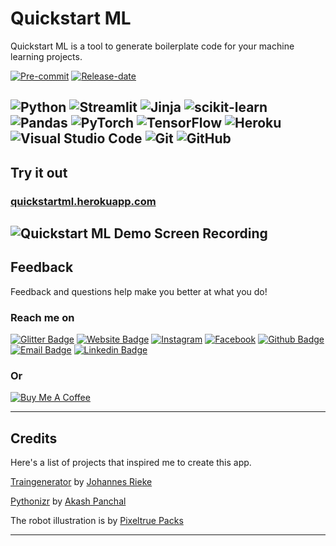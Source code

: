 # Quickstart ML

Quickstart ML is a tool to generate boilerplate code for your machine learning projects.

[![Pre-commit](https://img.shields.io/badge/pre--commit-enabled-brightgreen?style=for-the-badge&logo=pre-commit&logoColor=white)](https://github.com/pre-commit/pre-commit)
[![Release-date](https://img.shields.io/github/last-commit/nidhinradh/quickstartml?style=for-the-badge)](https://img.shields.io/github/last-commit/nidhinradh/quickstartml?style=for-the-badge)

![Python](https://img.shields.io/badge/python-3670A0?style=for-the-badge&logo=python&logoColor=ffdd54)
![Streamlit](https://img.shields.io/badge/streamlit-F63366?style=for-the-badge&logo=streamlit&logoColor=ffdd54)
![Jinja](https://img.shields.io/badge/jinja-red?style=for-the-badge&logo=jinja&logoColor=white)
![scikit-learn](https://img.shields.io/badge/scikit--learn-%23F7931E.svg?style=for-the-badge&logo=scikit-learn&logoColor=white)
![Pandas](https://img.shields.io/badge/pandas-%23150458.svg?style=for-the-badge&logo=pandas&logoColor=white)
![PyTorch](https://img.shields.io/badge/PyTorch-%23EE4C2C.svg?style=for-the-badge&logo=PyTorch&logoColor=white)
![TensorFlow](https://img.shields.io/badge/TensorFlow-%23FF6F00.svg?style=for-the-badge&logo=TensorFlow&logoColor=white)
![Heroku](https://img.shields.io/badge/heroku-%23430098.svg?style=for-the-badge&logo=heroku&logoColor=white)
![Visual Studio Code](https://img.shields.io/badge/Visual%20Studio%20Code-0078d7.svg?style=for-the-badge&logo=visual-studio-code&logoColor=white)
![Git](https://img.shields.io/badge/git-%23F05033.svg?style=for-the-badge&logo=git&logoColor=white)
![GitHub](https://img.shields.io/badge/github-%23121011.svg?style=for-the-badge&logo=github&logoColor=white)
---
## Try it out

### [quickstartml.herokuapp.com](https://quickstartml.herokuapp.com)
![Quickstart ML Demo Screen Recording](./static/screen-capture.gif)
---
## Feedback

Feedback and questions help make you better at what you do!

### Reach me on
[![Glitter Badge](http://img.shields.io/badge/-Gitter-green?style=for-the-badge&logo=Gitter&logoColor=white&link=https://gitter.im/nidhinradh/quickstartml/)](https://gitter.im/nidhinradh/quickstartml/)
[![Website Badge](http://img.shields.io/badge/-Website-blue?style=for-the-badge&logo=Google-Chrome&logoColor=white&link=https://nidhinradh.me/)](https://nidhinradh.me/)
[![Instagram](http://img.shields.io/badge/-Instagram-purple?style=for-the-badge&logo=Instagram&logoColor=white&link=https://instagram.com/nidhinradh/)](https://instagram.com/nidhinradh/)
[![Facebook](http://img.shields.io/badge/-Facebook-blue?style=for-the-badge&logo=Facebook&logoColor=white&link=https://facebook.com/nidhinradh/)](https://facebook.com/nidhinradh/)
[![Github Badge](http://img.shields.io/badge/-Github-black?style=for-the-badge&logo=github&link=https://github.com/nidhinradh/)](https://github.com/nidhinradh/)
[![Email Badge](https://img.shields.io/badge/-Email-d14836?style=for-the-badge&logo=Gmail&logoColor=white&link=mailto:hello@nidhinradh.me)](mailto:hello@nidhinradh.me)
[![Linkedin Badge](https://img.shields.io/badge/-LinkedIn-2781F4?style=for-the-badge&logo=LinkedIn&logoColor=white&link=https://www.linkedin.com/in/nidhinradh/)](https://www.linkedin.com/in/nidhinradh/)
### Or
[![Buy Me A Coffee](https://img.shields.io/badge/-Buy%20Me%20A%20Coffee-f75276?style=for-the-badge&logo=BuyMeACoffee&logoColor=white&link=https://www.buymeacoffee.com/nidhinradh/)](https://www.buymeacoffee.com/nidhinradh/)

---

## Credits
Here's a list of projects that inspired me to create this app.

[Traingenerator](https://github.com/jrieke/traingenerator) by [Johannes Rieke](https://github.com/jrieke)

[Pythonizr](https://github.com/akashp1712/pythonizr) by [Akash Panchal](https://github.com/akashp1712)


The robot illustration is by [Pixeltrue Packs](https://www.pixeltrue.com/)

---
